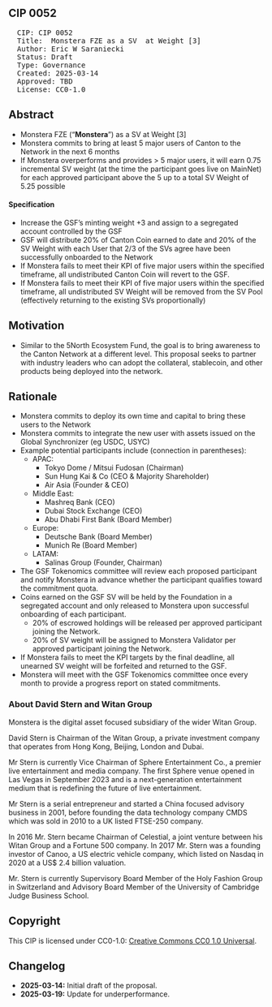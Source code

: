 ## CIP 0052

<pre>
  CIP: CIP 0052
  Title:  Monstera FZE as a SV  at Weight [3] 
  Author: Eric W Saraniecki 
  Status: Draft 
  Type: Governance 
  Created: 2025-03-14
  Approved: TBD
  License: CC0-1.0
</pre>

## Abstract

* Monstera FZE (“**Monstera**”) as a SV at Weight [3]
* Monstera commits to bring at least 5 major users of Canton to the Network in the next 6 months
* If Monstera overperforms and provides > 5 major users, it will earn 0.75 incremental SV weight (at the time the participant goes live on MainNet) for each approved participant above the 5 up to a total SV Weight of 5.25 possible 


#### Specification
* Increase the GSF’s minting weight +3 and assign to a segregated account controlled by the GSF
* GSF will distribute 20% of Canton Coin earned to date and 20% of the SV Weight with each User that 2/3 of the SVs agree have been successfully onboarded to the Network
* If Monstera fails to meet their KPI of five major users within the specified timeframe, all undistributed Canton Coin will revert to the GSF.
* If Monstera fails to meet their KPI of five major users within the specified timeframe, all undistributed SV Weight will be removed from the SV Pool (effectively returning to the existing SVs proportionally)

## Motivation

* Similar to the 5North Ecosystem Fund, the goal is to bring awareness to the Canton Network at a different level. This proposal seeks to partner with industry leaders who can adopt the collateral, stablecoin, and other products being deployed into the network.

## Rationale
* Monstera commits to deploy its own time and capital to bring these users to the Network
* Monstera commits to integrate the new user with assets issued on the Global Synchronizer (eg USDC, USYC)
* Example potential participants include (connection in parentheses):
    * APAC:
        * Tokyo Dome / Mitsui Fudosan (Chairman)
        * Sun Hung Kai & Co (CEO & Majority Shareholder)
        * Air Asia (Founder & CEO)
    * Middle East:
        * Mashreq Bank (CEO)
        * Dubai Stock Exchange (CEO)
        * Abu Dhabi First Bank (Board Member)
    * Europe: 
        * Deutsche Bank (Board Member)
        * Munich Re (Board Member)
    * LATAM: 
        * Salinas Group (Founder, Chairman)
* The GSF Tokenomics committee will review each proposed participant and notify Monstera in advance whether the participant qualifies toward the commitment quota.
* Coins earned on the GSF SV will be held by the Foundation in a segregated account and only released to Monstera upon successful onboarding of each participant.
    * 20% of escrowed holdings will be released per approved participant joining the Network.
    * 20% of SV weight will be assigned to Monstera Validator per approved participant joining the Network.
* If Monstera fails to meet the KPI targets by the final deadline, all unearned SV weight will be forfeited and returned to the GSF.
* Monstera will meet with the GSF Tokenomics committee once every month to provide a progress report on stated commitments.

### About David Stern and Witan Group

Monstera is the digital asset focused subsidiary of the wider Witan Group.

David Stern is Chairman of the Witan Group, a private investment company that operates from Hong Kong, Beijing, London and Dubai.

Mr Stern is currently Vice Chairman of Sphere Entertainment Co., a premier live entertainment and media company. The first Sphere venue opened in Las Vegas in September 2023 and is a next-generation entertainment medium that is redefining the future of live entertainment.

Mr Stern is a serial entrepreneur and started a China focused advisory business in 2001, before founding the data technology company CMDS which was sold in 2010 to a UK listed FTSE-250 company.

In 2016 Mr. Stern became Chairman of Celestial, a joint venture between his Witan Group and a Fortune 500 company. In 2017 Mr. Stern was a founding investor of Canoo, a US electric vehicle company, which listed on Nasdaq in 2020 at a US$ 2.4 billion valuation. 

Mr. Stern is currently Supervisory Board Member of the Holy Fashion Group in Switzerland and Advisory Board Member of the University of Cambridge Judge Business School.

## Copyright

This CIP is licensed under CC0-1.0: [Creative Commons CC0 1.0 Universal](https://creativecommons.org/publicdomain/zero/1.0/).

## Changelog

* **2025-03-14:** Initial draft of the proposal.
* **2025-03-19:** Update for underperformance. 